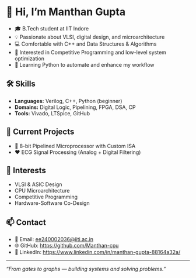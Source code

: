 # 👋 Hi, I’m Manthan Gupta

- 🎓 B.Tech student at IIT Indore  
- 💡 Passionate about VLSI, digital design, and microarchitecture 
- 💻 Comfortable with C++ and Data Structures & Algorithms  
- 🏁 Interested in Competitive Programming and low-level system optimization  
- 🐍 Learning Python to automate and enhance my workflow

## 🛠️ Skills
- **Languages:** Verilog, C++, Python (beginner)  
- **Domains:** Digital Logic, Pipelining, FPGA, DSA, CP  
- **Tools:** Vivado, LTSpice, GitHub

## 🚧 Current Projects
- 🧮 8-bit Pipelined Microprocessor with Custom ISA  
- ❤️ ECG Signal Processing (Analog + Digital Filtering)  


## 🚀 Interests
- VLSI & ASIC Design  
- CPU Microarchitecture  
- Competitive Programming  
- Hardware-Software Co-Design

## 📫 Contact
- 📧 Email: ee240002036@iiti.ac.in
- 🌐 GitHub: https://github.com/Manthan-cpu
- 💼 LinkedIn: https://www.linkedin.com/in/manthan-gupta-88164a32a/

---

*“From gates to graphs — building systems and solving problems.”*
